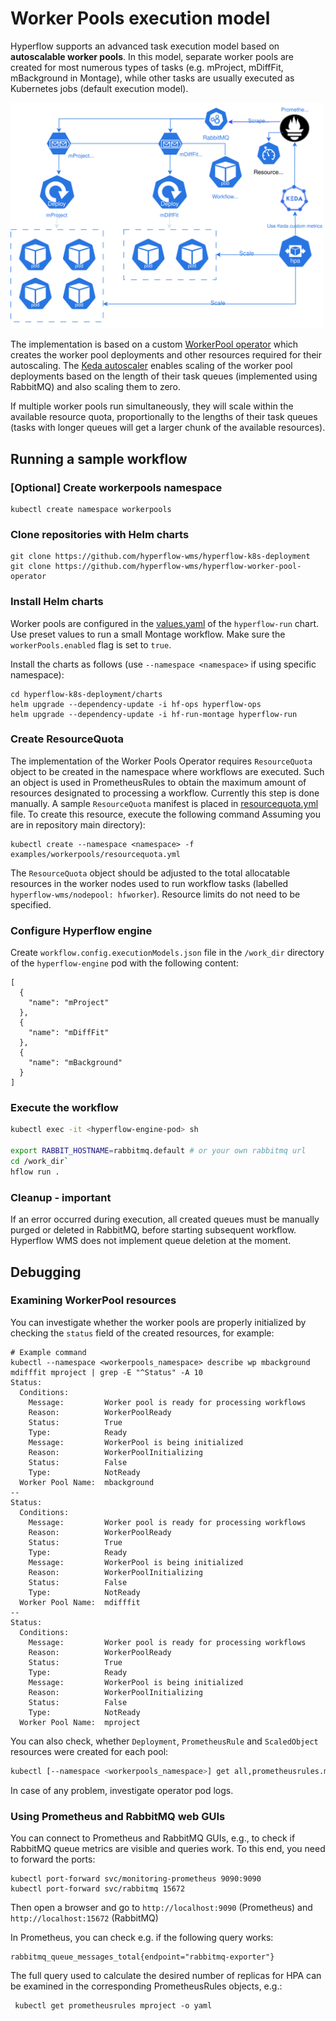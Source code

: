 # Worker Pools execution model

Hyperflow supports an advanced task execution model based on **autoscalable worker pools**. 
In this model, separate worker pools are created for most numerous types of tasks (e.g. mProject, mDiffFit, mBackground in Montage), while other tasks are usually executed as Kubernetes jobs (default execution
model).

<img src="https://github.com/hyperflow-wms/hyperflow-k8s-deployment/blob/master/examples/workerpools/worker-pool-model.svg" width="500">

The implementation is based on a custom [WorkerPool operator](https://github.com/hyperflow-wms/hyperflow-worker-pool-operator) which creates the worker pool deployments and other resources required for their autoscaling. The [Keda autoscaler](https://keda.sh) enables scaling of the worker pool deployments based on the length of their task queues (implemented using RabbitMQ) and also scaling them to zero. 

If multiple worker pools run simultaneously, they will scale within the available resource quota, proportionally to the lengths of their task queues (tasks with longer queues will get a larger chunk of the available resources).

## Running a sample workflow

### [Optional] Create workerpools namespace

```
kubectl create namespace workerpools
```

### Clone repositories with Helm charts

```
git clone https://github.com/hyperflow-wms/hyperflow-k8s-deployment
git clone https://github.com/hyperflow-wms/hyperflow-worker-pool-operator
```

### Install Helm charts

Worker pools are configured in the [values.yaml](https://github.com/hyperflow-wms/hyperflow-k8s-deployment/blob/master/charts/hyperflow-run/values.yaml) of the `hyperflow-run` chart. Use preset
values to run a small Montage workflow. Make sure the `workerPools.enabled` flag is set to `true`.

Install the charts as follows (use `--namespace <namespace>` if using specific namespace):
```
cd hyperflow-k8s-deployment/charts
helm upgrade --dependency-update -i hf-ops hyperflow-ops
helm upgrade --dependency-update -i hf-run-montage hyperflow-run
```

### Create ResourceQuota

The implementation of the Worker Pools Operator requires `ResourceQuota` object to be created
in the namespace where workflows are executed. Such an object is used in PrometheusRules to
obtain the maximum amount of resources designated to processing a workflow. Currently this step is done manually. A sample `ResourceQuota` manifest is placed in [resourcequota.yml](resourcequota.yml) file. To create this resource, execute the following command Assuming you are in repository main directory):
```
kubectl create --namespace <namespace> -f examples/workerpools/resourcequota.yml
```
The `ResourceQuota` object should be adjusted to the total allocatable resources in the worker nodes used to
run workflow tasks (labelled `hyperflow-wms/nodepool: hfworker`). 
Resource limits do not need to be specified. 

### Configure Hyperflow engine

Create `workflow.config.executionModels.json` file in the `/work_dir` directory of the `hyperflow-engine` pod
with the following content:
```
[
  {
    "name": "mProject"
  },
  {
    "name": "mDiffFit"
  },
  {
    "name": "mBackground"
  }
]
```

### Execute the workflow

```bash
kubectl exec -it <hyperflow-engine-pod> sh

export RABBIT_HOSTNAME=rabbitmq.default # or your own rabbitmq url
cd /work_dir`
hflow run .
```

### Cleanup - important

If an error occurred during execution, all created queues must be manually purged or deleted in RabbitMQ, 
before starting subsequent workflow.  Hyperflow WMS does not implement queue deletion at the moment.


## Debugging
### Examining WorkerPool resources

You can investigate whether the worker pools are properly initialized by checking the `status`
field of the created resources, for example:

```
# Example command
kubectl --namespace <workerpools_namespace> describe wp mbackground mdifffit mproject | grep -E "^Status" -A 10
Status:
  Conditions:
    Message:         Worker pool is ready for processing workflows
    Reason:          WorkerPoolReady
    Status:          True
    Type:            Ready
    Message:         WorkerPool is being initialized
    Reason:          WorkerPoolInitializing
    Status:          False
    Type:            NotReady
  Worker Pool Name:  mbackground
--
Status:
  Conditions:
    Message:         Worker pool is ready for processing workflows
    Reason:          WorkerPoolReady
    Status:          True
    Type:            Ready
    Message:         WorkerPool is being initialized
    Reason:          WorkerPoolInitializing
    Status:          False
    Type:            NotReady
  Worker Pool Name:  mdifffit
--
Status:
  Conditions:
    Message:         Worker pool is ready for processing workflows
    Reason:          WorkerPoolReady
    Status:          True
    Type:            Ready
    Message:         WorkerPool is being initialized
    Reason:          WorkerPoolInitializing
    Status:          False
    Type:            NotReady
  Worker Pool Name:  mproject
```

You can also check, whether `Deployment`, `PrometheusRule` and `ScaledObject` resources were created for each pool:

```bash
kubectl [--namespace <workerpools_namespace>] get all,prometheusrules.monitoring.coreos.com,scaledobjects.keda.sh
```

In case of any problem, investigate operator pod logs.


### Using Prometheus and RabbitMQ web GUIs

You can connect to Prometheus and RabbitMQ GUIs, e.g., to check if RabbitMQ queue metrics are visible and queries work. To this end, you need to forward the ports:
```
kubectl port-forward svc/monitoring-prometheus 9090:9090  
kubectl port-forward svc/rabbitmq 15672
```

Then open a browser and go to `http://localhost:9090` (Prometheus) and `http://localhost:15672` (RabbitMQ)

In Prometheus, you can check e.g. if the following query works:
```
rabbitmq_queue_messages_total{endpoint="rabbitmq-exporter"}
```
The full query used to calculate the desired number of replicas for HPA can be examined in the corresponding PrometheusRules objects, e.g.:
```
 kubectl get prometheusrules mproject -o yaml
```


